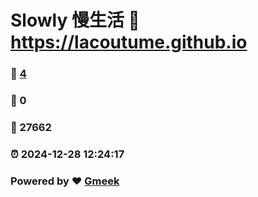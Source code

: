 # Slowly 慢生活 :link: https://lacoutume.github.io 
### :page_facing_up: [4](https://lacoutume.github.io/tag.html) 
### :speech_balloon: 0 
### :hibiscus: 27662 
### :alarm_clock: 2024-12-28 12:24:17 
### Powered by :heart: [Gmeek](https://github.com/Meekdai/Gmeek)
